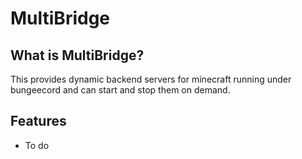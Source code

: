 # MultiBridge

## What is MultiBridge?

This provides dynamic backend servers for minecraft running under bungeecord and can start and stop them on demand.

## Features

* To do
